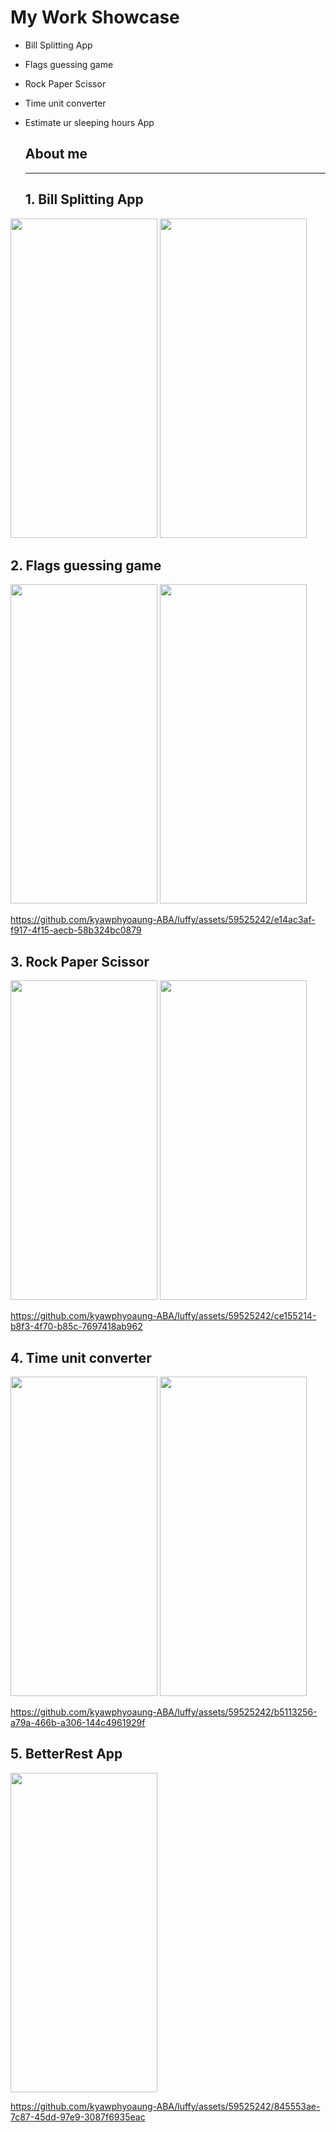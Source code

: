 # My Work Showcase
* Bill Splitting App
* Flags guessing game
* Rock Paper Scissor
* Time unit converter
* Estimate ur sleeping hours App
  
  ## About me

  
  ---
  ## 1. Bill Splitting App


<img src="https://github.com/kyawphyoaung-ABA/luffy/assets/59525242/80c8dbdc-868c-436a-a035-52834f94e802.png" width="235" height="511"> <img src="https://github.com/kyawphyoaung-ABA/luffy/assets/59525242/7b369c27-98b2-479e-a47e-73a912efb3bf.png" width="235" height="511">

  ## 2. Flags guessing game



<img src="https://github.com/kyawphyoaung-ABA/luffy/assets/59525242/230ca537-2c96-4680-a64a-317ff6f99f4e.png" width="235" height="511"> <img src="https://github.com/kyawphyoaung-ABA/luffy/assets/59525242/332fc038-b3ea-425f-a957-9e4b6c6e37fe.png" width="235" height="511">


https://github.com/kyawphyoaung-ABA/luffy/assets/59525242/e14ac3af-f917-4f15-aecb-58b324bc0879


  ## 3. Rock Paper Scissor

<img src="https://github.com/kyawphyoaung-ABA/luffy/assets/59525242/f3e4f719-2164-46a3-a2a8-7a5fa2a255ee.png" width="235" height="511"> <img src="https://github.com/kyawphyoaung-ABA/luffy/assets/59525242/3e559da5-4e1f-4cc2-960e-032e983cb71e.png" width="235" height="511">


https://github.com/kyawphyoaung-ABA/luffy/assets/59525242/ce155214-b8f3-4f70-b85c-7697418ab962


  ## 4. Time unit converter

  <img src="https://github.com/kyawphyoaung-ABA/luffy/assets/59525242/b3352f70-69d8-4b01-80fa-175fc7cb11d5.png" width="235" height="511"> <img src="https://github.com/kyawphyoaung-ABA/luffy/assets/59525242/18817169-b228-437b-b051-d1ea0dc056cc.png" width="235" height="511">

  
https://github.com/kyawphyoaung-ABA/luffy/assets/59525242/b5113256-a79a-466b-a306-144c4961929f


  ## 5. BetterRest App

<img src="https://github.com/kyawphyoaung-ABA/luffy/assets/59525242/6611499c-91a0-4505-9d6d-3e6f07f1bdd4.png" width="235" height="511"> 


https://github.com/kyawphyoaung-ABA/luffy/assets/59525242/845553ae-7c87-45dd-97e9-3087f6935eac










